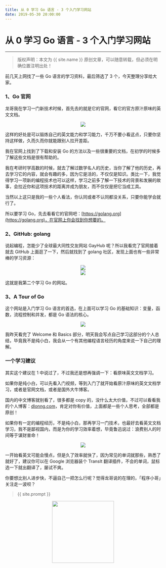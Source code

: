 ```yaml
---
title: 从 0 学习 Go 语言 - 3 个入门学习网站
date: 2019-05-30 20:00:00
---
```

# 从 0 学习 Go 语言 - 3 个入门学习网站
***
> 版权声明：本文为 {{ site.name }} 原创文章，可以随意转载，但必须在明确位置注明出处！

前几天上网找了一些 Go 语言的学习资料，最后筛选了 3 个，今天整理分享给大家。

### 1、Go 官网
龙哥我在学习一门新技术时候，首先去的就是它的官网，看它的官方原汁原味的英文文档。

<div  align="center">
<img src="{{ site.url }}/images/threego/go.png"/>
</div>

这样的好处是可以锻炼自己的英文能力和学习能力，千万不要小看这点，只要你坚持这样做，久而久而你就能跟别人拉开差距。

我在官网上找到了下载和安装 Go 的方法以及一些很重要的文档，在初学的时候多了解这些文档是很有帮助的。

我在考研时学高数的时候，就去了解过数学名人的历史，当你了解了他的历史，再去学习它的内容，就会有趣的多，因为它是活的，不仅仅是知识。类比一下，我觉得学习一项新的编程技术也可以这样，学习之前多了解一下技术的背景和发展的故事，会拉近你和这项技术的距离并成为朋友，而不仅仅是把它当成工具。

当然以上这只是我的一些个人看法，你认同或者不认同都没关系，只要你能学会就行了。

所以要学习 Go，先去看看它的官网吧：[https://golang.org](https://golang.org)，在官网上你会找到你想要的。

### 2、GitHub: golang

说起编程，怎能少了全球最大同性交友网站 GayHub 呢？所以我看完了官网接着就去 GitHub 上面逛了一下，然后就找到了 golang 社区，发现上面也有一些非常棒的学习资源：

<div  align="center">
<img src="{{ site.url }}/images/threego/Go_Github.png"/>
</div>

<div  align="center">
<img src="{{ site.url }}/images/threego/github2.png"/>
</div>

这就是我第二个学习 Go 的网站。

### 3、A Tour of Go
这个网站是入门学习 Go 语言的首选，在上面可以学习 Go 的基础知识：变量，函数，流程控制和并发，都是 Go 语法的核心。

<div  align="center">
<img src="{{ site.url }}/images/threego/tour_of_go.png"/>
</div>

我昨天看完了 Welcome 和 Basics 部分，明天我会写点自己学习这部分的个人总结，毕竟我不是纯小白，我会从一个有其他编程语言经历的角度来说一下自己的理解。

### 一个学习建议
其实这个建议在 1 中说过了，不过我还是想再强调一下：看原味英文文档学习。

如果你是纯小白，可以先看入门视频，等到入门了就开始看原汁原味的英文文档学习，或者是官网文档，或者是国外大牛博客。

国内的中文博客就别看了，很多都是 copy 的，没什么太大价值，不过可以看看我的个人博客：[dlonng.com](dlonng.com)，肯定对你有价值，上面都是一些个人思考，全部都是原创！

如果你有一定的编程经历，不是纯小白，那再学习一门技术，也最好去看英文文档学习，我不是鄙视国内，而是为你的学习效率着想，毕竟鲁迅说过：浪费别人的时间等于谋财害命！

<div  align="center">
<img src="{{ site.url }}/images/threego/luxun.png"/>
</div>

一开始看英文可能会慢点，但是久了效率就快了，因为常见的单词就那些，熟悉了就好了，建议你可以在 Google 浏览器装个 TransIt 翻译插件，不会的单词，鼠标选一下就出翻译了，屡试不爽。

你要想比别人进步快，不逼自己一把怎么行呢？觉得龙哥说的在理的，「程序小哥」关注走一波呗？

> {{ site.prompt }}

<div  align="center">
<img src="{{ site.url }}/images/wechart.jpg" width = "200" height = "200"/>
